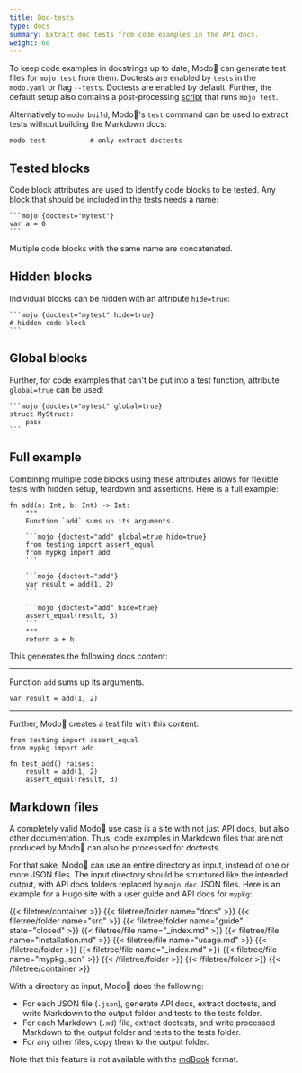 ```yaml
---
title: Doc-tests
type: docs
summary: Extract doc tests from code examples in the API docs.
weight: 60
---
```


To keep code examples in docstrings up to date, Modo🧯 can generate test files for `mojo test` from them.
Doctests are enabled by `tests` in the `modo.yaml` or flag `--tests`. Doctests are enabled by default.
Further, the default setup also contains a post-processing [script](../08_scripts) that runs `mojo test`.

Alternatively to `modo build`, Modo🧯's `test` command can be used to extract tests without building the Markdown docs:

```shell {class="no-wrap"}
modo test           # only extract doctests
```

## Tested blocks

Code block attributes are used to identify code blocks to be tested.
Any block that should be included in the tests needs a name:

````{class="no-wrap"}
```mojo {doctest="mytest"}
var a = 0
```
````

Multiple code blocks with the same name are concatenated.

## Hidden blocks

Individual blocks can be hidden with an attribute `hide=true`:

````{class="no-wrap"}
```mojo {doctest="mytest" hide=true}
# hidden code block
```
````

## Global blocks

Further, for code examples that can't be put into a test function, attribute `global=true` can be used:

````{class="no-wrap"}
```mojo {doctest="mytest" global=true}
struct MyStruct:
    pass
```
````

## Full example

Combining multiple code blocks using these attributes allows for flexible tests with hidden setup, teardown and assertions.
Here is a full example:

````mojo {doctest="add" global=true class="no-wrap"}
fn add(a: Int, b: Int) -> Int:
    """
    Function `add` sums up its arguments.

    ```mojo {doctest="add" global=true hide=true}
    from testing import assert_equal
    from mypkg import add
    ```

    ```mojo {doctest="add"}
    var result = add(1, 2)
    ```
    
    ```mojo {doctest="add" hide=true}
    assert_equal(result, 3)
    ```
    """
    return a + b
````


This generates the following docs content:

----
Function `add` sums up its arguments.

```mojo
var result = add(1, 2)
```
----

Further, Modo🧯 creates a test file with this content:

```mojo
from testing import assert_equal
from mypkg import add

fn test_add() raises:
    result = add(1, 2)
    assert_equal(result, 3)
```

## Markdown files

A completely valid Modo🧯 use case is a site with not just API docs, but also other documentation.
Thus, code examples in Markdown files that are not produced by Modo🧯 can also be processed for doctests.

For that sake, Modo🧯 can use an entire directory as input, instead of one or more JSON files.
The input directory should be structured like the intended output, with API docs folders replaced by `mojo doc` JSON files.
Here is an example for a Hugo site with a user guide and API docs for `mypkg`:

{{< filetree/container >}}
  {{< filetree/folder name="docs" >}}
    {{< filetree/folder name="src" >}}
      {{< filetree/folder name="guide" state="closed" >}}
        {{< filetree/file name="_index.md" >}}
        {{< filetree/file name="installation.md" >}}
        {{< filetree/file name="usage.md" >}}
      {{< /filetree/folder >}}
      {{< filetree/file name="_index.md" >}}
      {{< filetree/file name="mypkg.json" >}}
    {{< /filetree/folder >}}
  {{< /filetree/folder >}}
{{< /filetree/container >}}

With a directory as input, Modo🧯 does the following:

- For each JSON file (`.json`), generate API docs, extract doctests, and write Markdown to the output folder and tests to the tests folder.
- For each Markdown (`.md`) file, extract doctests, and write processed Markdown to the output folder and tests to the tests folder.
- For any other files, copy them to the output folder.

Note that this feature is not available with the [mdBook](../formats#mdbook) format.